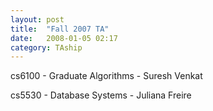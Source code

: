 ```yaml
---
layout: post
title:  "Fall 2007 TA"
date:   2008-01-05 02:17
category: TAship
---
```

cs6100 - Graduate Algorithms - Suresh Venkat

cs5530 - Database Systems - Juliana Freire
